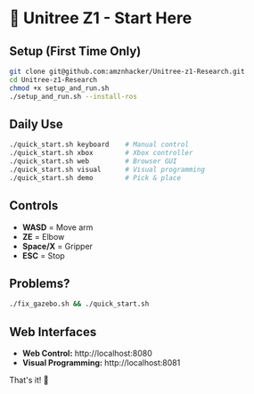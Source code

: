 # 🚀 Unitree Z1 - Start Here

## Setup (First Time Only)
```bash
git clone git@github.com:amznhacker/Unitree-z1-Research.git
cd Unitree-z1-Research
chmod +x setup_and_run.sh
./setup_and_run.sh --install-ros
```

## Daily Use
```bash
./quick_start.sh keyboard    # Manual control
./quick_start.sh xbox        # Xbox controller
./quick_start.sh web         # Browser GUI
./quick_start.sh visual      # Visual programming  
./quick_start.sh demo        # Pick & place
```

## Controls
- **WASD** = Move arm
- **ZE** = Elbow
- **Space/X** = Gripper
- **ESC** = Stop

## Problems?
```bash
./fix_gazebo.sh && ./quick_start.sh
```

## Web Interfaces
- **Web Control:** http://localhost:8080
- **Visual Programming:** http://localhost:8081

That's it! 🎯